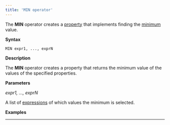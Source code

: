 ```yaml
---
title: 'MIN operator'
---
```


The **MIN** operator creates a [property](Properties.md) that implements finding the [minimum](Extremum_MAX_MIN_.md) value.

**Syntax** 

    MIN expr1, ..., exprN

**Description**

The **MIN** operator creates a property that returns the minimum value of the values of the specified properties.

**Parameters**

*expr1, ..., exprN*

A list of [expressions](Expression.md) of which values the minimum is selected.

**Examples**

****


